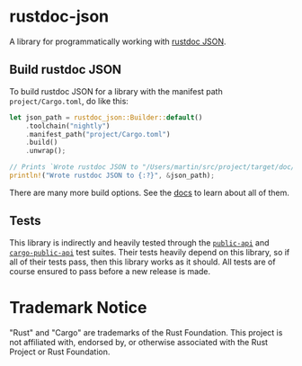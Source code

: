 # rustdoc-json

A library for programmatically working with [rustdoc JSON](https://github.com/rust-lang/rust/issues/76578).

## Build rustdoc JSON

To build rustdoc JSON for a library with the manifest path `project/Cargo.toml`, do like this:

```rust
let json_path = rustdoc_json::Builder::default()
    .toolchain("nightly")
    .manifest_path("project/Cargo.toml")
    .build()
    .unwrap();

// Prints `Wrote rustdoc JSON to "/Users/martin/src/project/target/doc/project.json"`
println!("Wrote rustdoc JSON to {:?}", &json_path);
```

There are many more build options. See the [docs](https://docs.rs/rustdoc-json/latest/rustdoc_json/struct.Builder.html) to learn about all of them.

## Tests

This library is indirectly and heavily tested through the [`public-api`](https://crates.io/crates/public-api) and [`cargo-public-api`](https://crates.io/crates/cargo-public-api) test suites. Their tests heavily depend on this library, so if all of their tests pass, then this library works as it should. All tests are of course ensured to pass before a new release is made.

# Trademark Notice

"Rust" and "Cargo" are trademarks of the Rust Foundation. This project is not affiliated with, endorsed by, or otherwise associated with the Rust Project or Rust Foundation.
